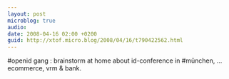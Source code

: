 ```yaml
---
layout: post
microblog: true
audio: 
date: 2008-04-16 02:00 +0200
guid: http://xtof.micro.blog/2008/04/16/t790422562.html
---
```

#openid gang : brainstorm at home about id-conference in #münchen, ... ecommerce, vrm &amp; bank.
